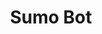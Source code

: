 ---
layout: past-project
title: Sumo Bot
categories: projects past
permalink: /:categories/:title
order: 2
---